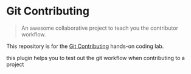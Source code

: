 # Git Contributing

> An awesome collaborative project to teach you the contributor workflow.

This repository is for the [Git Contributing](https://knowthecode.io/labs/git-contributing) hands-on coding lab.

this plugin helps you to test out the git workflow when contributing to a project

